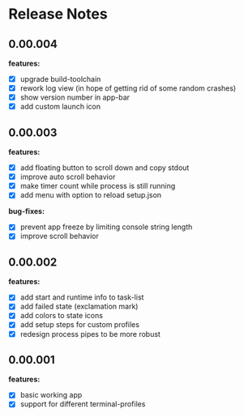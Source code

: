# Release Notes



## 0.00.004

**features:**
* [x] upgrade build-toolchain
* [x] rework log view (in hope of getting rid of some random crashes)
* [x] show version number in app-bar
* [x] add custom launch icon

## 0.00.003

**features:**
* [x] add floating button to scroll down and copy stdout
* [x] improve auto scroll behavior
* [x] make timer count while process is still running
* [x] add menu with option to reload setup.json

**bug-fixes:**
* [x] prevent app freeze by limiting console string length
* [x] improve scroll behavior

## 0.00.002

**features:**
* [x] add start and runtime info to task-list
* [x] add failed state (exclamation mark)
* [x] add colors to state icons
* [x] add setup steps for custom profiles
* [x] redesign process pipes to be more robust

## 0.00.001

**features:**
* [x] basic working app
* [x] support for different terminal-profiles